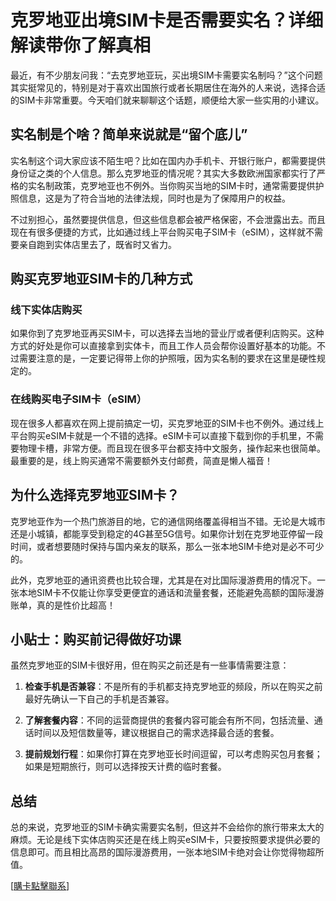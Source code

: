 # 克罗地亚出境SIM卡是否需要实名？详细解读带你了解真相

最近，有不少朋友问我：“去克罗地亚玩，买出境SIM卡需要实名制吗？”这个问题其实挺常见的，特别是对于喜欢出国旅行或者长期居住在海外的人来说，选择合适的SIM卡非常重要。今天咱们就来聊聊这个话题，顺便给大家一些实用的小建议。

## 实名制是个啥？简单来说就是“留个底儿”

实名制这个词大家应该不陌生吧？比如在国内办手机卡、开银行账户，都需要提供身份证之类的个人信息。那么克罗地亚的情况呢？其实大多数欧洲国家都实行了严格的实名制政策，克罗地亚也不例外。当你购买当地的SIM卡时，通常需要提供护照信息，这是为了符合当地的法律法规，同时也是为了保障用户的权益。

不过别担心，虽然要提供信息，但这些信息都会被严格保密，不会泄露出去。而且现在有很多便捷的方式，比如通过线上平台购买电子SIM卡（eSIM），这样就不需要亲自跑到实体店里去了，既省时又省力。

## 购买克罗地亚SIM卡的几种方式

### 线下实体店购买

如果你到了克罗地亚再买SIM卡，可以选择去当地的营业厅或者便利店购买。这种方式的好处是你可以直接拿到实体卡，而且工作人员会帮你设置好基本的功能。不过需要注意的是，一定要记得带上你的护照哦，因为实名制的要求在这里是硬性规定的。

### 在线购买电子SIM卡（eSIM）

现在很多人都喜欢在网上提前搞定一切，买克罗地亚的SIM卡也不例外。通过线上平台购买eSIM卡就是一个不错的选择。eSIM卡可以直接下载到你的手机里，不需要物理卡槽，非常方便。而且现在很多平台都支持中文服务，操作起来也很简单。最重要的是，线上购买通常不需要额外支付邮费，简直是懒人福音！

## 为什么选择克罗地亚SIM卡？

克罗地亚作为一个热门旅游目的地，它的通信网络覆盖得相当不错。无论是大城市还是小城镇，都能享受到稳定的4G甚至5G信号。如果你计划在克罗地亚停留一段时间，或者想要随时保持与国内亲友的联系，那么一张本地SIM卡绝对是必不可少的。

此外，克罗地亚的通讯资费也比较合理，尤其是在对比国际漫游费用的情况下。一张本地SIM卡不仅能让你享受更便宜的通话和流量套餐，还能避免高额的国际漫游账单，真的是性价比超高！

## 小贴士：购买前记得做好功课

虽然克罗地亚的SIM卡很好用，但在购买之前还是有一些事情需要注意：

1. **检查手机是否兼容**：不是所有的手机都支持克罗地亚的频段，所以在购买之前最好先确认一下自己的手机是否兼容。
   
2. **了解套餐内容**：不同的运营商提供的套餐内容可能会有所不同，包括流量、通话时间以及短信数量等，建议根据自己的需求选择最合适的套餐。

3. **提前规划行程**：如果你打算在克罗地亚长时间逗留，可以考虑购买包月套餐；如果是短期旅行，则可以选择按天计费的临时套餐。

## 总结

总的来说，克罗地亚的SIM卡确实需要实名制，但这并不会给你的旅行带来太大的麻烦。无论是线下实体店购买还是在线上购买eSIM卡，只要按照要求提供必要的信息即可。而且相比高昂的国际漫游费用，一张本地SIM卡绝对会让你觉得物超所值。

[[購卡點擊聯系](https://t.me/s/esim1088)]